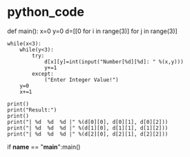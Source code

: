 # python_code
def main():
    x=0
    y=0
    d=[[0 for i in range(3)] for j in range(3)]
    


    while(x<3):
        while(y<3):
            try:
                d[x][y]=int(input("Number[%d][%d]: " %(x,y)))
                y+=1
            except:
                ("Enter Integer Value!")
        y=0
        x+=1

    print()
    print("Result:")
    print()
    print("| %d  %d  %d |" %(d[0][0], d[0][1], d[0][2]))
    print("| %d  %d  %d |" %(d[1][0], d[1][1], d[1][2]))
    print("| %d  %d  %d |" %(d[2][0], d[2][1], d[2][2]))



if __name__ == "__main__":main()
